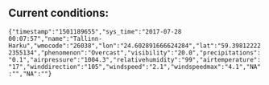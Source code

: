 ## Current conditions: 
 ``` {"timestamp":"1501189655","sys_time":"2017-07-28 00:07:57","name":"Tallinn-Harku","wmocode":"26038","lon":"24.602891666624284","lat":"59.398122222355134","phenomenon":"Overcast","visibility":"20.0","precipitations":"0.1","airpressure":"1004.3","relativehumidity":"99","airtemperature":"17","winddirection":"105","windspeed":"2.1","windspeedmax":"4.1","NA":"","NA":""} ```
